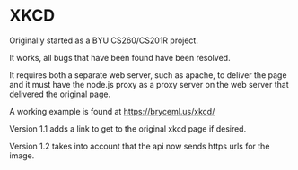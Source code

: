 # XKCD
Originally started as a BYU CS260/CS201R project.

It works, all bugs that have been found have been resolved.

It requires both a separate web server, such as apache, to deliver the page and it must have the node.js proxy as a proxy server on the web server that delivered the original page.

A working example is found at https://bryceml.us/xkcd/

Version 1.1 adds a link to get to the original xkcd page if desired.

Version 1.2 takes into account that the api now sends https urls for the image.
